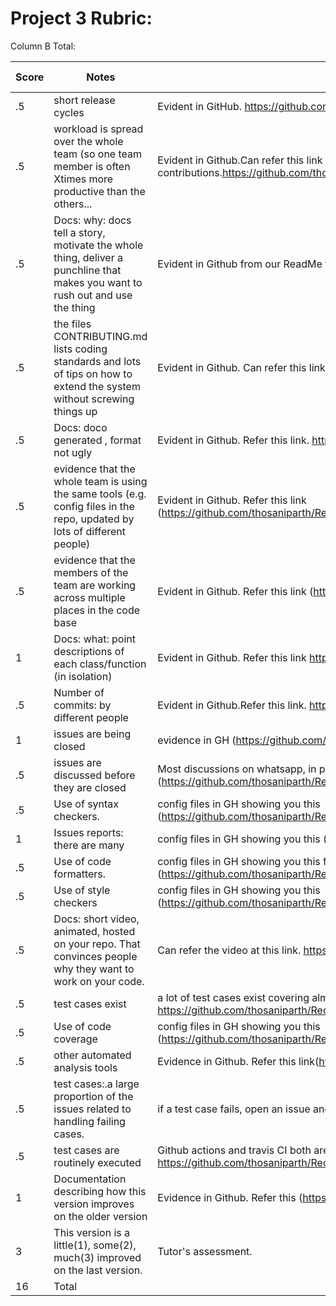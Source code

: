 # Project 3 Rubric:

Column B Total:

| Score | Notes                                                                                                                         | Evidence                                                                                                                                                      | Self Assessment |
| ----- | ----------------------------------------------------------------------------------------------------------------------------- | ------------------------------------------------------------------------------------------------------------------------------------------------------------- | --------------- |
| .5    | short release cycles                                                                                                          | Evident in GitHub. https://github.com/thosaniparth/Recipe_Recommender/releases                                                                                | .5              |
| .5    | workload is spread over the whole team (so one team member is often Xtimes more productive than the others...                 | Evident in Github.Can refer this link to see all contributions.https://github.com/thosaniparth/Recipe_Recommender/graphs/contributors                         | .5              |
| .5    | Docs: why: docs tell a story, motivate the whole thing, deliver a punchline that makes you want to rush out and use the thing | Evident in Github from our ReadMe file.https://github.com/thosaniparth/Recipe_Recommender/blob/master/README.md                                               | .5              |
| .5    | the files CONTRIBUTING.md lists coding standards and lots of tips on how to extend the system without screwing things up      | Evident in Github. Can refer this link https://github.com/thosaniparth/Recipe_Recommender/blob/master/CONTRIBUTING.md                                         | .5              |
| .5    | Docs: doco generated , format not ugly                                                                                        | Evident in Github. Refer this link. https://github.com/thosaniparth/Recipe_Recommender/tree/master/docs                                                       | .5              |
| .5    | evidence that the whole team is using the same tools (e.g. config files in the repo, updated by lots of different people)     | Evident in Github. Refer this link (https://github.com/thosaniparth/Recipe_Recommender/blob/master/Code/backend/package.json)                                 | .5              |
| .5    | evidence that the members of the team are working across multiple places in the code base                                     | Evident in Github. Refer this link (https://github.com/thosaniparth/Recipe_Recommender/graphs/contributors)                                                   | .5              |
| 1     | Docs: what: point descriptions of each class/function (in isolation)                                                          | Evident in Github. Refer this link https://github.com/thosaniparth/Recipe_Recommender/tree/master/docs                                                        | 1               |
| .5    | Number of commits: by different people                                                                                        | Evident in Github.Refer this link. https://github.com/thosaniparth/Recipe_Recommender/graphs/contributors                                                     | .5              |
| 1     | issues are being closed                                                                                                       | evidence in GH (https://github.com/thosaniparth/Recipe_Recommender/issues?q=is%3Aissue+is%3Aclosed)                                                           | 1               |
| .5    | issues are discussed before they are closed                                                                                   | Most discussions on whatsapp, in person, on issue comments, and over calls (https://github.com/thosaniparth/Recipe_Recommender/issues)                        | .5              |
| .5    | Use of syntax checkers.                                                                                                       | config files in GH showing you this (https://github.com/thosaniparth/Recipe_Recommender/blob/master/.github/workflows/Code_Formatter_and_Syntax_Check.yml)    | .5              |
| 1     | Issues reports: there are many                                                                                                | config files in GH showing you this (https://github.com/thosaniparth/Recipe_Recommender/issues)                                                               | 1               |
| .5    | Use of code formatters.                                                                                                       | config files in GH showing you this formatter's config (https://github.com/thosaniparth/Recipe_Recommender/blob/master/.github/workflows/codeFormatter.yml)   | .5              |
| .5    | Use of style checkers                                                                                                         | config files in GH showing you this (https://github.com/thosaniparth/Recipe_Recommender/blob/master/.github/workflows/Style_Checker_and_Prettify_Code.yml)    | .5              |
| .5    | Docs: short video, animated, hosted on your repo. That convinces people why they want to work on your code.                   | Can refer the video at this link. https://github.com/thosaniparth/Recipe_Recommender/blob/master/README.md                                                    | .5              |
| .5    | test cases exist                                                                                                              | a lot of test cases exist covering almost all the functionalities. https://github.com/thosaniparth/Recipe_Recommender/tree/master/Code/backend/__tests__      | .5              |
| .5    | Use of code coverage                                                                                                          | config files in GH showing you this (https://github.com/thosaniparth/Recipe_Recommender/blob/master/.github/workflows/coverage.yml)                           | .5              |
| .5    | other automated analysis tools                                                                                                | Evidence in Github. Refer this link(https://github.com/thosaniparth/Recipe_Recommender/tree/master/.github/workflows)                                         | .5              |
| .5    | test cases:.a large proportion of the issues related to handling failing cases.                                               | if a test case fails, open an issue and fix it. One of the example (https://github.com/thosaniparth/Recipe_Recommender/issues/2)                              | .5              |
| .5    | test cases are routinely executed                                                                                             | Github actions and travis CI both are conducting regular tests. https://github.com/thosaniparth/Recipe_Recommender/blob/master/.github/workflows/coverage.yml | .5              |
| 1     | Documentation describing how this version improves on the older version                                                       | Evidence in Github. Refer this (https://github.com/thosaniparth/Recipe_Recommender/blob/master/docs/changes.md)                                               | 1               |
| 3     | This version is a little(1), some(2), much(3) improved on the last version.                                                   | Tutor's assessment.                                                                                                                                           |
| 16    | Total                                                                                                                         |
